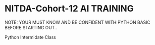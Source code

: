 # NITDA-Cohort-12 AI TRAINING 

NOTE: YOUR MUST KNOW AND BE CONFIDENT WITH PYTHON BASIC BEFORE STARTING OUT..

Python Intermidate Class
